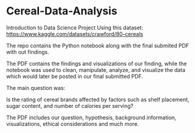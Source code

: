 # Cereal-Data-Analysis
Introduction to Data Science Project
Using this dataset: https://www.kaggle.com/datasets/crawford/80-cereals

The repo contains the Python notebook along with the final submited PDF with out findings.

The PDF contains the findings and visualizations of our finding, while the notebook was used to clean, manipulate, analyze, and visualize the data which would later be posted in our final submitted PDF.


The main question was:

Is the rating of cereal brands affected by factors such as shelf placement, sugar content, and number of calories per serving?

The PDF includes our question, hypothesis, background information, visualizations, ethical considerations and much more.
